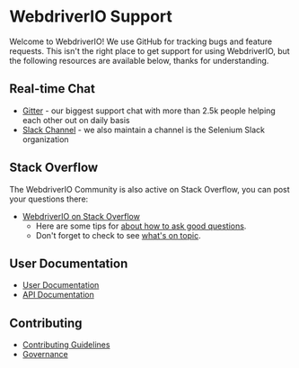 WebdriverIO Support
===================

Welcome to WebdriverIO! We use GitHub for tracking bugs and feature requests. This isn't the right place to get support for using WebdriverIO, but the following resources are available below, thanks for understanding.

## Real-time Chat

* [Gitter](https://gitter.im/webdriverio/webdriverio) - our biggest support chat with more than 2.5k people helping each other out on daily basis
* [Slack Channel](https://seleniumhq.herokuapp.com/) - we also maintain a channel is the Selenium Slack organization

## Stack Overflow

The WebdriverIO Community is also active on Stack Overflow, you can post your questions there:

* [WebdriverIO on Stack Overflow](https://stackoverflow.com/questions/tagged/webdriver-io)
    * Here are some tips for [about how to ask good questions](http://stackoverflow.com/help/how-to-ask).
    * Don't forget to check to see [what's on topic](http://stackoverflow.com/help/on-topic).

## User Documentation

* [User Documentation](https://webdriver.io/guide/getstarted/install.html)
* [API Documentation](https://webdriver.io/docs/api.html)

## Contributing

* [Contributing Guidelines](https://github.com/webdriverio/webdriverio/blob/master/CONTRIBUTING.md)
* [Governance](https://github.com/webdriverio/webdriverio/blob/master/GOVERNANCE.md)
